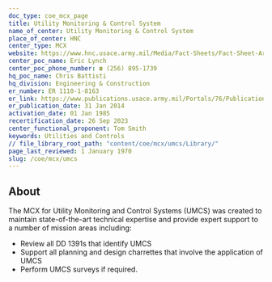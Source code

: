 ```yaml
---
doc_type: coe_mcx_page 
title: Utility Monitoring & Control System
name_of_center: Utility Monitoring & Control System
place_of_center: HNC
center_type: MCX
website: https://www.hnc.usace.army.mil/Media/Fact-Sheets/Fact-Sheet-Article-View/Article/482088/utilities-monitoring-and-control-systems/
center_poc_name: Eric Lynch
center_poc_phone_number: ☎ (256) 895-1739
hq_poc_name: Chris Battisti
hq_division: Engineering & Construction
er_number: ER 1110-1-8163
er_link: https://www.publications.usace.army.mil/Portals/76/Publications/EngineerRegulations/ER_1110-1-8163.pdf?ver=XOncaKeMOapxJ1jWZRuCXw%3d%3d
er_publication_date: 31 Jan 2014
activation_date: 01 Jan 1985
recertification_date: 26 Sep 2023
center_functional_proponent: Tom Smith
keywords: Utilities and Controls
// file_library_root_path: "content/coe/mcx/umcs/Library/" 
page_last_reviewed: 1 January 1970 
slug: /coe/mcx/umcs
---
```


## About 

The MCX for Utility Monitoring and Control Systems (UMCS) was created to maintain state-of-the-art technical expertise and provide expert support to a number of mission areas including:
<ul>
    <li>Review all DD 1391s that identify UMCS</li>
    <li>Support all planning and design charrettes that involve the application of UMCS</li>
    <li>Perform UMCS surveys if required.</li>
</ul>

 
